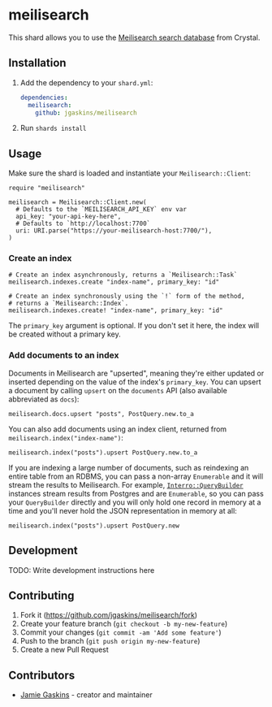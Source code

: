 # meilisearch

This shard allows you to use the [Meilisearch search database](https://www.meilisearch.com/docs) from Crystal.

## Installation

1. Add the dependency to your `shard.yml`:

   ```yaml
   dependencies:
     meilisearch:
       github: jgaskins/meilisearch
   ```

2. Run `shards install`

## Usage

Make sure the shard is loaded and instantiate your `Meilisearch::Client`:

```crystal
require "meilisearch"

meilisearch = Meilisearch::Client.new(
  # Defaults to the `MEILISEARCH_API_KEY` env var
  api_key: "your-api-key-here",
  # Defaults to `http://localhost:7700`
  uri: URI.parse("https://your-meilisearch-host:7700/"),
)
```

### Create an index

```crystal
# Create an index asynchronously, returns a `Meilisearch::Task`
meilisearch.indexes.create "index-name", primary_key: "id"

# Create an index synchronously using the `!` form of the method,
# returns a `Meilisearch::Index`.
meilisearch.indexes.create! "index-name", primary_key: "id"
```

The `primary_key` argument is optional. If you don't set it here, the index will be created without a primary key.

### Add documents to an index

Documents in Meilisearch are "upserted", meaning they're either updated or inserted depending on the value of the index's `primary_key`. You can upsert a document by calling `upsert` on the `documents` API (also available abbreviated as `docs`):

```crystal
meilisearch.docs.upsert "posts", PostQuery.new.to_a
```

You can also add documents using an index client, returned from `meilisearch.index("index-name")`:

```crystal
meilisearch.index("posts").upsert PostQuery.new.to_a
```

If you are indexing a large number of documents, such as reindexing an entire table from an RDBMS, you can pass a non-array `Enumerable` and it will stream the results to Meilisearch. For example, [`Interro::QueryBuilder`](https://github.com/jgaskins/interro?tab=readme-ov-file#querybuildert) instances stream results from Postgres and are `Enumerable`, so you can pass your `QueryBuilder` directly and you will only hold one record in memory at a time and you'll never hold the JSON representation in memory at all:

```crystal
meilisearch.index("posts").upsert PostQuery.new
```

## Development

TODO: Write development instructions here

## Contributing

1. Fork it (<https://github.com/jgaskins/meilisearch/fork>)
2. Create your feature branch (`git checkout -b my-new-feature`)
3. Commit your changes (`git commit -am 'Add some feature'`)
4. Push to the branch (`git push origin my-new-feature`)
5. Create a new Pull Request

## Contributors

- [Jamie Gaskins](https://github.com/jgaskins) - creator and maintainer
